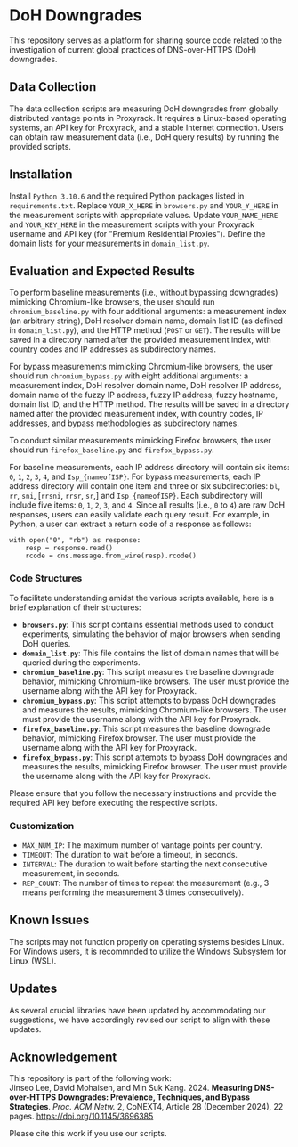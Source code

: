 # DoH Downgrades
This repository serves as a platform for sharing source code related to the investigation of current global practices of DNS-over-HTTPS (DoH) downgrades.

## Data Collection
The data collection scripts are measuring DoH downgrades from globally distributed vantage points in Proxyrack. It requires a Linux-based operating systems, an API key for Proxyrack, and a stable Internet connection. Users can obtain raw measurement data (i.e., DoH query results) by running the provided scripts.

## Installation
Install `Python 3.10.6` and the required Python packages listed in `requirements.txt`. Replace `YOUR_X_HERE` in `browsers.py` and `YOUR_Y_HERE` in the measurement scripts with appropriate values. Update `YOUR_NAME_HERE` and `YOUR_KEY_HERE` in the measurement scripts with your Proxyrack username and API key (for "Premium Residential Proxies"). Define the domain lists for your measurements in `domain_list.py`.

## Evaluation and Expected Results
To perform baseline measurements (i.e., without bypassing downgrades) mimicking Chromium-like browsers, the user should run `chromium_baseline.py` with four additional arguments: a measurement index (an arbitrary string), DoH resolver domain name, domain list ID (as defined in `domain_list.py`), and the HTTP method (`POST` or `GET`). The results will be saved in a directory named after the provided measurement index, with country codes and IP addresses as subdirectory names.

For bypass measurements mimicking Chromium-like browsers, the user should run `chromium_bypass.py` with eight additional arguments: a measurement index, DoH resolver domain name, DoH resolver IP address, domain name of the fuzzy IP address, fuzzy IP address, fuzzy hostname, domain list ID, and the HTTP method. The results will be saved in a directory named after the provided measurement index, with country codes, IP addresses, and bypass methodologies as subdirectory names.

To conduct similar measurements mimicking Firefox browsers, the user should run `firefox_baseline.py` and `firefox_bypass.py`.

For baseline measurements, each IP address directory will contain six items: `0`, `1`, `2`, `3`, `4`, and `Isp_{nameofISP}`. For bypass measurements, each IP address directory will contain one item and three or six subdirectories: `bl`, `rr`, `sni`, [`rrsni`, `rrsr`, `sr`,] and `Isp_{nameofISP}`. Each subdirectory will include five items: `0`, `1`, `2`, `3`, and `4`. Since all results (i.e., `0` to `4`) are raw DoH responses, users can easily validate each query result. For example, in Python, a user can extract a return code of a response as follows:
```
with open("0", "rb") as response:
    resp = response.read()
    rcode = dns.message.from_wire(resp).rcode()
```

### Code Structures
To facilitate understanding amidst the various scripts available, here is a brief explanation of their structures:

* **`browsers.py`**: This script contains essential methods used to conduct experiments, simulating the behavior of major browsers when sending DoH queries.
* **`domain_list.py`**: This file contains the list of domain names that will be queried during the experiments.
* **`chromium_baseline.py`**: This script measures the baseline downgrade behavior, mimicking Chromium-like browsers. The user must provide the username along with the API key for Proxyrack.
* **`chromium_bypass.py`**: This script attempts to bypass DoH downgrades and measures the results, mimicking Chromium-like browsers. The user must provide the username along with the API key for Proxyrack.
* **`firefox_baseline.py`**: This script measures the baseline downgrade behavior, mimicking Firefox browser. The user must provide the username along with the API key for Proxyrack.
* **`firefox_bypass.py`**: This script attempts to bypass DoH downgrades and measures the results, mimicking Firefox browser. The user must provide the username along with the API key for Proxyrack.

Please ensure that you follow the necessary instructions and provide the required API key before executing the respective scripts.

### Customization
* `MAX_NUM_IP`: The maximum number of vantage points per country.
* `TIMEOUT`: The duration to wait before a timeout, in seconds.
* `INTERVAL`: The duration to wait before starting the next consecutive measurement, in seconds.
* `REP_COUNT`: The number of times to repeat the measurement (e.g., 3 means performing the measurement 3 times consecutively).

## Known Issues
The scripts may not function properly on operating systems besides Linux. For Windows users, it is recommnded to utilize the Windows Subsystem for Linux (WSL).

## Updates
As several crucial libraries have been updated by accommodating our suggestions, we have accordingly revised our script to align with these updates.

## Acknowledgement
This repository is part of the following work:  
Jinseo Lee, David Mohaisen, and Min Suk Kang. 2024. **Measuring DNS-over-HTTPS Downgrades: Prevalence, Techniques, and Bypass Strategies**. *Proc. ACM Netw.* 2, CoNEXT4, Article 28 (December 2024), 22 pages. https://doi.org/10.1145/3696385

Please cite this work if you use our scripts.